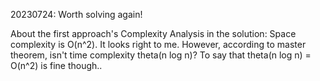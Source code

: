 20230724: Worth solving again!

About the first approach's Complexity Analysis in the solution:
Space complexity is O(n^2). It looks right to me.
However, according to master theorem, isn't time complexity theta(n log n)?
To say that theta(n log n) = O(n^2) is fine though..

